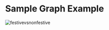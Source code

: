 # Sample Graph Example

![festivevsnonfestive](https://cloud.githubusercontent.com/assets/25044859/25084795/8133c322-232c-11e7-9cbe-e06f2dc804ac.png)
